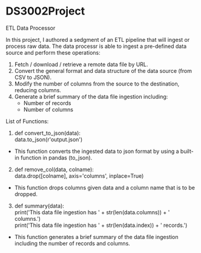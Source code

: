 # DS3002Project
ETL Data Processor

In this project, I authored a sedgment of an ETL pipeline that will ingest or process raw data. The data processr is able to ingest a pre-defined data source and perform these operations:
  1. Fetch / download / retrieve a remote data file by URL.
  2. Convert the general format and data structure of the data source (from CSV to JSON).
  3. Modify the number of columns from the source to the destination, reducing columns.
  4. Generate a brief summary of the data file ingestion including:
      - Number of records
      - Number of columns
        
List of Functions:
1. def convert_to_json(data):  
  data.to_json(r'output.json')
- This function converts the ingested data to json format by using a built-in function in pandas (to_json).

2. def remove_col(data, colname):  
data.drop([colname], axis='columns', inplace=True)
- This function drops columns given data and a column name that is to be dropped.

3. def summary(data):  
print('This data file ingestion has ' + str(len(data.columns)) + ' columns.')  
print('This data file ingestion has ' + str(len(data.index)) + ' records.')
- This function generates a brief summary of the data file ingestion including the number of records and columns.
